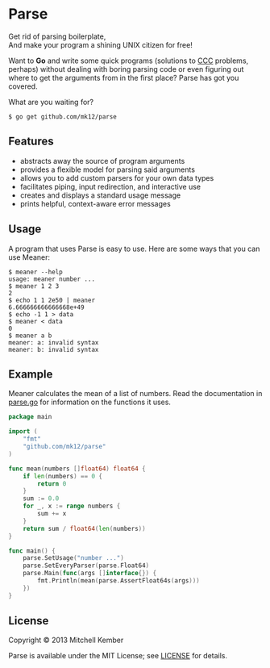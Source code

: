 # Parse

Get rid of parsing boilerplate,  
And make your program a shining UNIX citizen for free!

Want to **Go** and write some quick programs (solutions to [CCC][] problems,
perhaps) without dealing with boring parsing code or even figuring out where to
get the arguments from in the first place? Parse has got you covered.

What are you waiting for?

    $ go get github.com/mk12/parse

[CCC]: http://www.cemc.uwaterloo.ca/contests/computing.html

## Features

- abstracts away the source of program arguments
- provides a flexible model for parsing said arguments
- allows you to add custom parsers for your own data types
- facilitates piping, input redirection, and interactive use
- creates and displays a standard usage message
- prints helpful, context-aware error messages

## Usage

A program that uses Parse is easy to use. Here are some ways that you can use
Meaner:

    $ meaner --help
    usage: meaner number ...
    $ meaner 1 2 3
    2
    $ echo 1 1 2e50 | meaner
    6.666666666666668e+49
    $ echo -1 1 > data
    $ meaner < data
    0
    $ meaner a b
    meaner: a: invalid syntax
    meaner: b: invalid syntax

## Example

Meaner calculates the mean of a list of numbers. Read the documentation in
[parse.go](parse.go) for information on the functions it uses.

```go
package main

import (
    "fmt"
    "github.com/mk12/parse"
)

func mean(numbers []float64) float64 {
    if len(numbers) == 0 {
        return 0
    }
    sum := 0.0
    for _, x := range numbers {
        sum += x
    }
    return sum / float64(len(numbers))
}

func main() {
    parse.SetUsage("number ...")
    parse.SetEveryParser(parse.Float64)
    parse.Main(func(args []interface{}) {
        fmt.Println(mean(parse.AssertFloat64s(args)))
    })
}
```

## License

Copyright © 2013 Mitchell Kember

Parse is available under the MIT License; see [LICENSE](LICENSE.md) for details.
